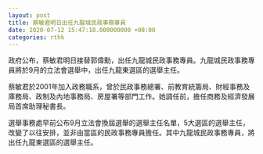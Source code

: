 ```yaml
---
layout: post
title: 蔡敏君明日出任九龍城民政事務專員　
date: 2020-07-12 15:47:18.000000000 +08:00
categories: rthk
---
```


政府公布，蔡敏君明日接替郭偉勳，出任九龍城民政事務專員。九龍城民政事務專員將於9月的立法會選舉中，出任九龍東選區的選舉主任。

蔡敏君於2001年加入政務職系，曾於民政事務總署、前教育統籌局、財經事務及庫務局、政制及內地事務局、房屋署等部門工作。她調任前，擔任商務及經濟發展局首席助理秘書長。

選舉事務處早前公布9月立法會換屆選舉的選舉主任名單，5大選區的選舉主任，改變了以往安排，並非由當區的民政事務專員擔任。其中九龍城民政事務專員，將出任九龍東選區的選舉主任。
